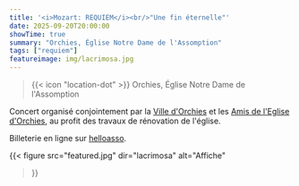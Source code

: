 ```yaml
---
title: '<i>Mozart: REQUIEM</i><br/>"Une fin éternelle"'
date: 2025-09-20T20:00:00
showTime: true
summary: "Orchies, Église Notre Dame de l'Assomption"
tags: ["requiem"]
featureimage: img/lacrimosa.jpg
---
```


> {{< icon "location-dot" >}} Orchies, Église Notre Dame de l'Assomption

Concert organisé conjointement par la [Ville d'Orchies](https://www.ville-orchies.fr/requiem-de-mozart/) et les [Amis de l'Eglise d'Orchies](https://www.facebook.com/people/Les-amis-de-l%C3%A9glise-dOrchies/61578267096729/), au profit des travaux de rénovation de l'église.

Billeterie en ligne sur [helloasso](https://www.helloasso.com/associations/les-amis-de-l-eglise-d-orchies/evenements/la-messe-de-requiem-en-re-mineur).

{{< figure
    src="featured.jpg"
    dir="lacrimosa"
    alt="Affiche"
>}}

